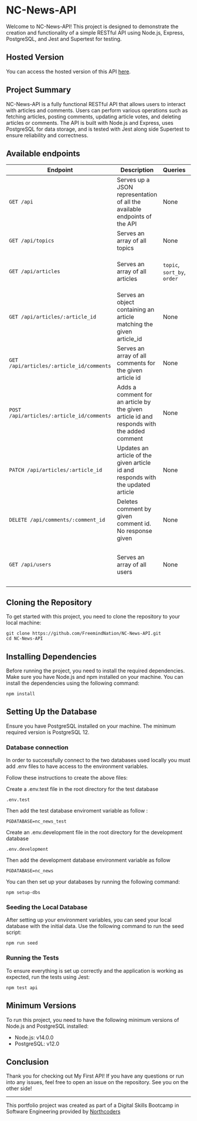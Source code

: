 # NC-News-API

Welcome to NC-News-API! This project is designed to demonstrate the creation and functionality of a simple RESTful API using Node.js, Express, PostgreSQL, and Jest and Supertest for testing.

## Hosted Version

You can access the hosted version of this API [here](https://nc-news-4642.onrender.com/api).

## Project Summary

NC-News-API is a fully functional RESTful API that allows users to interact with articles and comments. Users can perform various operations such as fetching articles, posting comments, updating article votes, and deleting articles or comments. The API is built with Node.js and Express, uses PostgreSQL for data storage, and is tested with Jest along side Supertest to ensure reliability and correctness.

## Available endpoints

| Endpoint                           | Description                                                                 | Queries                      | Example Response                                                                                                                                                                                                                       |
|------------------------------------|-----------------------------------------------------------------------------|------------------------------|----------------------------------------------------------------------------------------------------------------------------------------------------------------------------------------------------------------------------------------|
| `GET /api`                         | Serves up a JSON representation of all the available endpoints of the API   | None                         | -                                                                                                                                                                                                                                      |
| `GET /api/topics`                  | Serves an array of all topics                                               | None                         | `{ "topics": [{ "slug": "football", "description": "Footie!" }] }`                                                                                                                                                                     |
| `GET /api/articles`                | Serves an array of all articles                                             | `topic`, `sort_by`, `order`  | `{ "articles": [{ "title": "Seafood substitutions are increasing", "topic": "cooking", "author": "weegembump", "article_id": 33, "body": "Text from the article..", "created_at": "2018-05-30T15:59:13.341Z", "votes": 0, "comment_count": 6 }] }` |
| `GET /api/articles/:article_id`    | Serves an object containing an article matching the given article_id         | None                         | `{ "article": { "author": "John Doe", "title": "The Future of tech", "article_id": 12345, "body": "This is a sample article about the future of technology.", "topic": "Technology", "created_at": "2024-05-29T12:34:56Z", "votes": 100, "article_img_url": "https://example.com/image.jpg", "comment_count":6 } }`    |
| `GET /api/articles/:article_id/comments` | Serves an array of all comments for the given article id                      | None                         | `[{ "comment_id": 1, "body": "This is a body of the comment.", "votes": 10, "author": "JohnDoe", "article_id": 23, "created_at": "2024-05-29T12:34:56Z" }]`                                                                            |
| `POST /api/articles/:article_id/comments` | Adds a comment for an article by the given article id and responds with the added comment | None                         | `{ "newComment": { "comment_id": 1, "votes": 0, "created_at": "2024-05-30T12:34:56Z", "author": "butter_bridge", "body": "This is a new comment", "article_id": 1 } }`                                                                 |
| `PATCH /api/articles/:article_id`  | Updates an article of the given article id and responds with the updated article | None                         | `{ "updatedArticle": { "author": "John Doe", "title": "The Future of tech", "article_id": 12345, "body": "This is a sample article about the future of technology.", "topic": "Technology", "created_at": "2024-05-29T12:34:56Z", "votes": 100, "article_img_url": "https://example.com/image.jpg" } }`                 |
| `DELETE /api/comments/:comment_id` | Deletes comment by given comment id. No response given                       | None                         | -                                                                                                                                                                                                                                      |
| `GET /api/users`                   | Serves an array of all users                                                | None                         | `[{ "username": "rogue007", "name": "John", "avatar_url": "https://avatars2.githubusercontent.com/u/24343918?s=400&v=4" }, { "username": "lukeCage001", "name": "do_everyrhing", "avatar_url": "https://www.golenbock.com/wp-content/uploads/2024/01/placeholder-user.png" }]`                |


## Cloning the Repository

To get started with this project, you need to clone the repository to your local machine:

```
git clone https://github.com/FreemindNation/NC-News-API.git
cd NC-News-API
```

## Installing Dependencies

Before running the project, you need to install the required dependencies. Make sure you have Node.js and npm installed on your machine. You can install the dependencies using the following command:

`npm install`

## Setting Up the Database

Ensure you have PostgreSQL installed on your machine. The minimum required version is PostgreSQL 12.


### Database connection

In order to successfully connect to the two databases used locally you must add .env files to have access to the environment variables.
 
Follow these instructions to create the above files:

Create a .env.test file in the root directory for the test database

`.env.test`

Then add the test database enviroment variable as follow :

`PGDATABASE=nc_news_test`

Create an .env.development file in the root directory for the development database

`.env.development`

Then add the development database environment variable as follow

`PGDATABASE=nc_news`

You can then set up your databases by running the following command:

`npm setup-dbs`

### Seeding the Local Database

After setting up your environment variables, you can seed your local database with the initial data. Use the following command to run the seed script:


`npm run seed`

### Running the Tests

To ensure everything is set up correctly and the application is working as expected, run the tests using Jest:

`npm test api`


## Minimum Versions

To run this project, you need to have the following minimum versions of Node.js and PostgreSQL installed:

- Node.js: v14.0.0
- PostgreSQL: v12.0

## Conclusion

Thank you for checking out My First API! If you have any questions or run into any issues, feel free to open an issue on the repository. See you on the other side!


--- 

This portfolio project was created as part of a Digital Skills Bootcamp in Software Engineering provided by [Northcoders](https://northcoders.com/)
